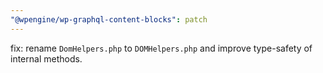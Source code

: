 ```yaml
---
"@wpengine/wp-graphql-content-blocks": patch
---
```


fix: rename `DomHelpers.php` to `DOMHelpers.php` and improve type-safety of internal methods.
